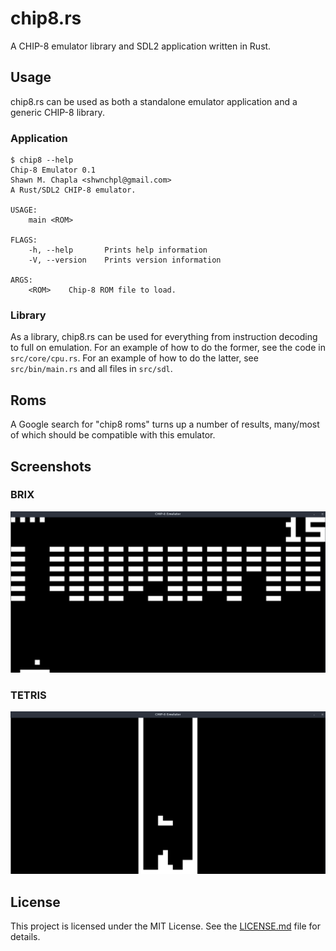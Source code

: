 # chip8.rs

A CHIP-8 emulator library and SDL2 application written in Rust.

## Usage

chip8.rs can be used as both a standalone emulator application and
a generic CHIP-8 library.

### Application

```
$ chip8 --help
Chip-8 Emulator 0.1
Shawn M. Chapla <shwnchpl@gmail.com>
A Rust/SDL2 CHIP-8 emulator.

USAGE:
    main <ROM>

FLAGS:
    -h, --help       Prints help information
    -V, --version    Prints version information

ARGS:
    <ROM>    Chip-8 ROM file to load.
```

### Library

As a library, chip8.rs can be used for everything from instruction decoding
to full on emulation. For an example of how to do the former, see the code
in `src/core/cpu.rs`. For an example of how to do the latter, see
`src/bin/main.rs` and all files in `src/sdl`.

## Roms

A Google search for "chip8 roms" turns up a number of results, many/most of
which should be compatible with this emulator.

## Screenshots

### BRIX
![Screenshot of the game BRIX](/screenshots/brix.png?raw=true "BRIX")

### TETRIS
![Screenshot of the game TETRIS](/screenshots/tetris.png?raw=true "TETRIS")

## License

This project is licensed under the MIT License. See the
[LICENSE.md](LICENSE.md) file for details.
